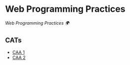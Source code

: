# Web Programming Practices
*Web Programming Practices :earth_africa:*

## CATs

- [CAA 1](./CAA%201)
- [CAA 2](./CAA%202)
